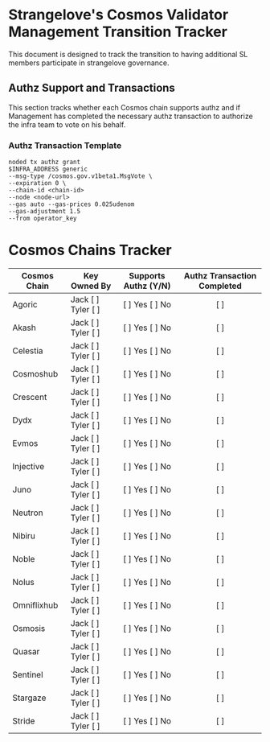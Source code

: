 # Strangelove's Cosmos Validator Management Transition Tracker

This document is designed to track the transition to having additional SL members participate in strangelove governance.

## Authz Support and Transactions

This section tracks whether each Cosmos chain supports authz and if Management has completed the necessary authz transaction to authorize the infra team to vote on his behalf.

### Authz Transaction Template

```
noded tx authz grant
$INFRA_ADDRESS generic
--msg-type /cosmos.gov.v1beta1.MsgVote \
--expiration 0 \
--chain-id <chain-id>
--node <node-url>
--gas auto --gas-prices 0.025udenom
--gas-adjustment 1.5
--from operator_key
```


# Cosmos Chains Tracker

| Cosmos Chain    | Key Owned By      | Supports Authz (Y/N) | Authz Transaction Completed |
| --------------- | ----------------- | :-------------------:| :-------------------------: |
| Agoric          | Jack [ ] Tyler [ ]| [ ] Yes [ ] No       | [ ]                         |
| Akash           | Jack [ ] Tyler [ ]| [ ] Yes [ ] No       | [ ]                         |
| Celestia        | Jack [ ] Tyler [ ]| [ ] Yes [ ] No       | [ ]                         |
| Cosmoshub       | Jack [ ] Tyler [ ]| [ ] Yes [ ] No       | [ ]                         |
| Crescent        | Jack [ ] Tyler [ ]| [ ] Yes [ ] No       | [ ]                         |
| Dydx            | Jack [ ] Tyler [ ]| [ ] Yes [ ] No       | [ ]                         |
| Evmos           | Jack [ ] Tyler [ ]| [ ] Yes [ ] No       | [ ]                         |
| Injective       | Jack [ ] Tyler [ ]| [ ] Yes [ ] No       | [ ]                         |
| Juno            | Jack [ ] Tyler [ ]| [ ] Yes [ ] No       | [ ]                         |
| Neutron         | Jack [ ] Tyler [ ]| [ ] Yes [ ] No       | [ ]                         |
| Nibiru          | Jack [ ] Tyler [ ]| [ ] Yes [ ] No       | [ ]                         |
| Noble           | Jack [ ] Tyler [ ]| [ ] Yes [ ] No       | [ ]                         |
| Nolus           | Jack [ ] Tyler [ ]| [ ] Yes [ ] No       | [ ]                         |
| Omniflixhub     | Jack [ ] Tyler [ ]| [ ] Yes [ ] No       | [ ]                         |
| Osmosis         | Jack [ ] Tyler [ ]| [ ] Yes [ ] No       | [ ]                         |
| Quasar          | Jack [ ] Tyler [ ]| [ ] Yes [ ] No       | [ ]                         |
| Sentinel        | Jack [ ] Tyler [ ]| [ ] Yes [ ] No       | [ ]                         |
| Stargaze        | Jack [ ] Tyler [ ]| [ ] Yes [ ] No       | [ ]                         |
| Stride          | Jack [ ] Tyler [ ]| [ ] Yes [ ] No       | [ ]                         |

